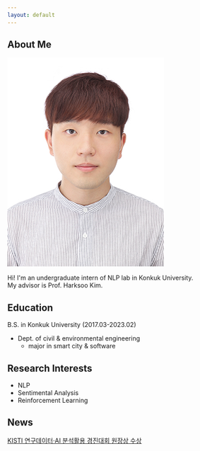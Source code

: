 ```yaml
---
layout: default
---
```


## About Me

<img class="profile-picture" src="woojin.jpeg">

Hi! I'm an undergraduate intern of NLP lab in Konkuk University.  
My advisor is Prof. Harksoo Kim. 

## Education

B.S. in Konkuk University (2017.03-2023.02)
- Dept. of civil & environmental engineering 
    - major in smart city & software

## Research Interests

- NLP
- Sentimental Analysis
- Reinforcement Learning

## News

[KISTI 연구데이터·AI 분석활용 경진대회 원장상 수상](https://www.hellodd.com/news/articleView.html?idxno=95124)

